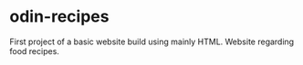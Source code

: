 # odin-recipes
First project of a basic website build using mainly HTML.
Website regarding food recipes.
